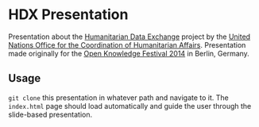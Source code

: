 HDX Presentation
================
Presentation about the [Humanitarian Data Exchange](http://hdx.rwlabs.org) project by the [United Nations Office for the Coordination of Humanitarian Affairs](http://www.unocha.org). Presentation made originally for the [Open Knowledge Festival 2014](http://2014.okfestival.org/) in Berlin, Germany.

Usage
-----
`git clone` this presentation in whatever path and navigate to it. The `index.html` page should load automatically and guide the user through the slide-based presentation.